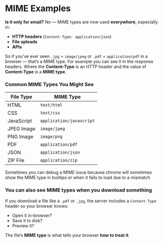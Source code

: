 # MIME Examples

**Is it only for email?** No — MIME types are now used **everywhere**, especially in:

- **HTTP headers** (`Content-Type: application/json`)
- **File uploads**
- **APIs**

So if you’ve ever seen `.jpg` = `image/jpeg` or `.pdf` = `application/pdf` in a browser — that’s a MIME type. For example you can see it in the response headers.
Where the **Content-Type** is an HTTP header and the value of **Content-Type** is a **MIME type**.

### Common MIME Types You Might See

| File Type | MIME Type |
| --- | --- |
| HTML | `text/html` |
| CSS | `text/css` |
| JavaScript | `application/javascript` |
| JPEG Image | `image/jpeg` |
| PNG Image | `image/png` |
| PDF | `application/pdf` |
| JSON | `application/json` |
| ZIP File | `application/zip` |

Sometimes you can debug a MIME issue because chrome will sometimes show the MIME type in tooltips or when it fails to load due to a mismatch

### You can also see MIME types when you download something

If you download a file like a `.pdf` or `.jpg`, the server includes a `Content-Type` header so your browser knows:

- Open it in-browser?
- Save it to disk?
- Preview it?

The file’s **MIME type** is what tells your browser **how to treat it**.